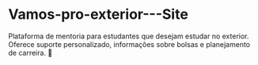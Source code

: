 # Vamos-pro-exterior---Site
Plataforma de mentoria para estudantes que desejam estudar no exterior. Oferece suporte personalizado, informações sobre bolsas e planejamento de carreira. 🚀
